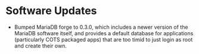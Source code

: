# Software Updates

- Bumped MariaDB forge to 0.3.0, which includes a newer version of
  the MariaDB software itself, and provides a default database
  for applications (particularly COTS packaged apps) that are too
  timid to just login as root and create their own.
